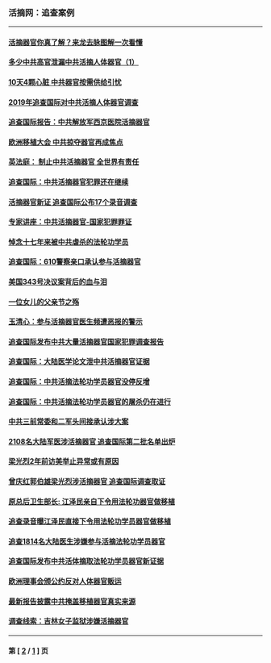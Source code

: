 ### 活摘网：追查案例
---
#### [活摘器官你真了解？来龙去脉图解一次看懂](../../pages/nf5880/n13013820.md?01210430) 
#### [多少中共高官泄漏中共活摘人体器官（1）](../../pages/nf5880/n12671234.md?01210430) 
#### [10天4颗心脏 中共器官按需供给引忧](../../pages/nf5880/n12326366.md?01210430) 
#### [2019年追查国际对中共活摘人体器官调查](../../pages/nf5880/n11917733.md?01210430) 
#### [追查国际报告：中共解放军西京医院活摘器官](../../pages/nf5880/n11838359.md?01210430) 
#### [欧洲移植大会 中共掠夺器官再成焦点](../../pages/nf5880/n11538883.md?01210430) 
#### [英法庭： 制止中共活摘器官 全世界有责任](../../pages/nf5880/n11330691.md?01210430) 
#### [追查国际：中共活摘器官犯罪还在继续](../../pages/nf5880/n11218301.md?01210430) 
#### [活摘器官新证 追查国际公布17个录音调查](../../pages/nf5880/n10897744.md?01210430) 
#### [专家讲座：中共活摘器官-国家犯罪罪证](../../pages/nf5880/n8828153.md?01210430) 
#### [悼念十七年来被中共虐杀的法轮功学员](../../pages/nf5880/n8124823.md?01210430) 
#### [追查国际：610警察亲口承认参与活摘器官](../../pages/nf5880/n8109067.md?01210430) 
#### [美国343号决议案背后的血与泪](../../pages/nf5880/n8020684.md?01210430) 
#### [一位女儿的父亲节之殇](../../pages/nf5880/n8014122.md?01210430) 
#### [玉清心：参与活摘器官医生频遭恶报的警示](../../pages/nf5880/n4637546.md?01210430) 
#### [追查国际发布中共大量活摘器官国家犯罪调查报告](../../pages/nf5880/n4613428.md?01210430) 
#### [追查国际：大陆医学论文泄中共活摘器官证据](../../pages/nf5880/n4608794.md?01210430) 
#### [追查国际：中共活摘法轮功学员器官没停反增](../../pages/nf5880/n4584075.md?01210430) 
#### [追查国际：中共活摘法轮功学员器官的屠杀仍在进行](../../pages/nf5880/n4299154.md?01210430) 
#### [中共三前常委和二军头间接承认涉大案](../../pages/nf5880/n4286244.md?01210430) 
#### [2108名大陆军医涉活摘器官 追查国际第二批名单出炉](../../pages/nf5880/n4284769.md?01210430) 
#### [梁光烈2年前访美举止异常或有原因](../../pages/nf5880/n4279686.md?01210430) 
#### [曾庆红郭伯雄梁光烈涉活摘器官 追查国际调查取证](../../pages/nf5880/n4278462.md?01210430) 
#### [原总后卫生部长: 江泽民亲自下令用法轮功器官做移植](../../pages/nf5880/n4263864.md?01210430) 
#### [追查录音曝江泽民直接下令用法轮功学员器官做移植](../../pages/nf5880/n4261268.md?01210430) 
#### [追查1814名大陆医生涉嫌参与活摘法轮功学员器官](../../pages/nf5880/n4259055.md?01210430) 
#### [追查国际发布中共活体摘取法轮功学员器官新证据](../../pages/nf5880/n4258255.md?01210430) 
#### [欧洲理事会颁公约反对人体器官贩运](../../pages/nf5880/n4206955.md?01210430) 
#### [最新报告披露中共掩盖移植器官真实来源](../../pages/nf5880/n4140084.md?01210430) 
#### [调查线索：吉林女子监狱涉嫌活摘器官](../../pages/nf5880/n4044366.md?01210430) 

---
#### 第 [ [2](./2.md?01210430) / [1](./1.md?01210430) ] 页
